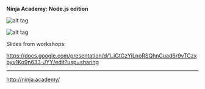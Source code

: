 **Ninja Academy: Node.js edition**

![alt tag](http://i.imgur.com/1BbMA0y.png)

![alt tag](http://i.imgur.com/s1mmUEU.png)

Slides from workshops:

https://docs.google.com/presentation/d/1_iGtGzYiLnoRSQhnCuad6r9vTCzxbyv1Ko9n633-JYY/edit?usp=sharing


-----------------

http://ninja.academy/
